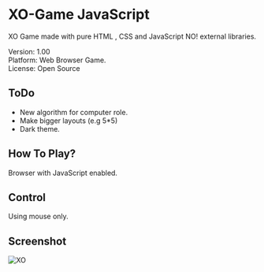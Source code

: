 # XO-Game JavaScript

XO Game made with pure HTML , CSS and JavaScript NO! external libraries.

Version: 1.00 <br>
Platform: Web Browser Game. <br>
License: Open Source <br>

## ToDo
- New algorithm for computer role.
- Make bigger layouts (e.g 5*5)
- Dark theme.

## How To Play?
Browser with JavaScript enabled.

## Control
Using mouse only.

## Screenshot
![XO](https://imgur.com/a/mwDPwCb)
